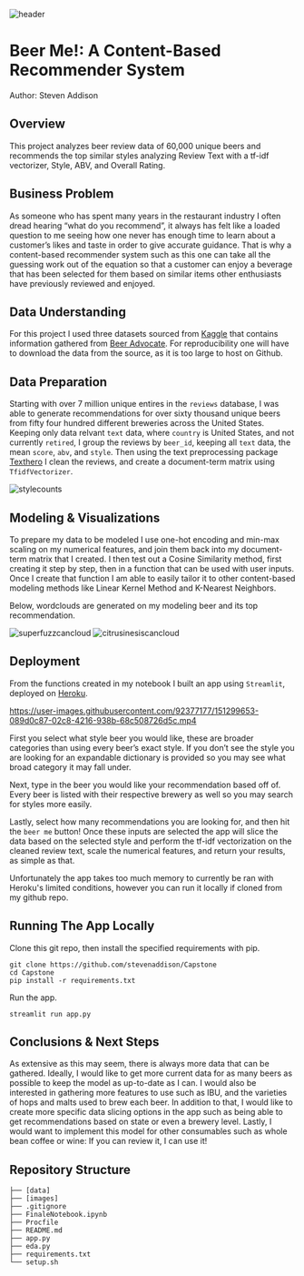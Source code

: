 ![header](https://github.com/stevenaddison/Capstone/blob/main/images/beerflight.jpg)
# Beer Me!: A Content-Based Recommender System
Author: Steven Addison


## Overview
This project analyzes beer review data of 60,000 unique beers and recommends the top similar styles analyzing Review Text with a tf-idf vectorizer, Style, ABV, and Overall Rating.

## Business Problem
As someone who has spent many years in the restaurant industry I often dread hearing “what do you recommend”, it always has felt like a loaded question to me seeing how one never has enough time to learn about a customer’s likes and taste in order to give accurate guidance. That is why a content-based recommender system such as this one can take all the guessing work out of the equation so that a customer can enjoy a beverage that has been selected for them based on similar items other enthusiasts have previously reviewed and enjoyed. 

## Data Understanding

For this project I used three datasets sourced from [Kaggle](https://www.kaggle.com/ehallmar/beers-breweries-and-beer-reviews) that contains information gathered from [Beer Advocate](https://www.beeradvocate.com/). For reproducibility one will have to download the data from the source, as it is too large to host on Github. 

## Data Preparation
Starting with over 7 million unique entires in the `reviews` database, I was able to generate recommendations for over sixty thousand unique beers from fifty four hundred different breweries across the United States.  Keeping only data relvant `text` data, where `country` is United States, and not currently `retired`, I group  the reviews by `beer_id`, keeping all `text` data, the mean `score`, `abv`, and `style`. Then using the text preprocessing package [Texthero](https://texthero.org/) I clean the reviews, and 
create a document-term matrix using `TfidfVectorizer`.

![stylecounts](https://user-images.githubusercontent.com/92377177/151299722-f2d3b890-6858-4273-a3e5-6cb2da9a825f.png)

## Modeling & Visualizations
To prepare my data to be modeled I use one-hot encoding and min-max scaling on my numerical features, and join them back into my document-term matrix that I created. I then test out a Cosine Similarity method, first creating it step by step, then in a function that can be used with user inputs. Once I create that function I am able to easily tailor it to other content-based modeling methods like Linear Kernel Method and K-Nearest Neighbors.

Below, wordclouds are generated on my modeling beer and its top recommendation.

![superfuzzcancloud](https://user-images.githubusercontent.com/92377177/151300073-0d9fc734-e747-4997-bb22-982061713d23.png)
![citrusinesiscancloud](https://user-images.githubusercontent.com/92377177/151300080-38418471-2e01-4daf-a276-59b2fb89a8a9.png)


## Deployment
From the functions created in my notebook I built an app using `Streamlit`, deployed on [Heroku](https://beer-me-recommender.herokuapp.com/). 

https://user-images.githubusercontent.com/92377177/151299653-089d0c87-02c8-4216-938b-68c508726d5c.mp4

First you select what style beer you would like, these are broader categories than using every beer’s exact style. If you don’t see the style you are looking for an expandable dictionary is provided so you may see what broad category it may fall under.

Next, type in the beer you would like  your recommendation based off of. Every beer is listed with their respective brewery as well so you may search for styles more easily. 

Lastly, select how many recommendations you are looking for, and then hit the `beer me` button! Once these inputs are selected the app will slice the data based on the selected style and perform the tf-idf vectorization on the cleaned review text, scale the numerical features, and return your results, as simple as that. 

Unfortunately the app takes too much memory to currently be ran with Heroku's limited conditions, however you can run it locally if cloned from my github repo.  

## Running The App Locally

Clone this git repo, then install the specified requirements with pip.

```
git clone https://github.com/stevenaddison/Capstone
cd Capstone
pip install -r requirements.txt
```

Run the app.

```
streamlit run app.py
```

## Conclusions & Next Steps
As extensive as this may seem, there is always more data that can be gathered. Ideally, I would like to get more current data for as many beers as possible to keep the model as up-to-date as I can. I would also be interested in gathering more features to use such as IBU, and the varieties of hops and malts used to brew each beer. In addition to that, I would like to create more specific data slicing options in the app such as being able to get recommendations based on state or even a brewery level. Lastly, I would want to implement this model for other consumables such as whole bean coffee or wine: If you can review it, I can use it!


## Repository Structure
```
├── [data]
├── [images]
├── .gitignore
├── FinaleNotebook.ipynb
├── Procfile
├── README.md
├── app.py
├── eda.py
├── requirements.txt
└── setup.sh
```
